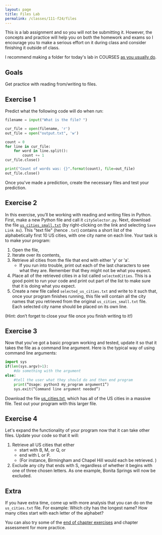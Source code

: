 ```yaml
---
layout: page
title: Files Lab 
permalink: /classes/111-f24/files
---
```


This is a lab assignment and so you will not be submitting it.
However, the concepts and practice will help you on both the homework and exams so I encourage you to make a serious effort on it during class and consider finishing it outside of class.

I recommend making a folder for today's lab in COURSES [as you usually do](getting-started).

## Goals
Get practice with reading from/writing to files.

## Exercise 1
Predict what the following code will do when run:
```python
filename = input("What is the file? ")

cur_file = open(filename, 'r')
out_file = open("output.txt", 'w')

count = 0
for line in cur_file:
    for word in line.split():
        count += 1
cur_file.close()

print("Count of words was: {}".format(count), file=out_file)
out_file.close()
```

Once you've made a prediction, create the necessary files and test your prediction.

## Exercise 2
In this exercise, you’ll be working with reading and writing files in Python. 
First, make a new Python file and call it `citySelector.py`. Next, download the file [`us_cities_small.txt`](/classes/111-w24/us_cities_small.txt) (by right-clicking on the link and selecting `Save Link As`).
This "text file" (hence `.txt`) contains a short list of the alphabetically first 10 US cities, with one city name on each line.
Your task is to make your program:
1. Open the file,
2. Iterate over its contents, 
3. Retrieve all cities from the file that end with either 'y' or 'a'. 
    * If you run into trouble, print out each of the last characters to see what they are. Remember that they might not be what you expect.
4. Place all of the retrieved cities in a list called `selectedCities`. This is a good point to run your code and print out part of the list to make sure that it is doing what you expect.
6. Create a new file called `selected_us_cities.txt` and write to it such that, once your program finishes running, this file will contain all the city names that you retrieved from the original `us_cities_small.txt` file. Each selected city name should be placed on its own line.

(Hint: don’t forget to close your file once you finish writing to it!)

## Exercise 3
Now that you've got a basic program working and tested, update it so that it takes the file as a command line argument. Here is the typical way of using command line arguments:

```python
import sys
if(len(sys.argv)>1):
	#do something with the argument
else:
	#tell the user what they should do and then end program
    print(“Usage: python3 my_program argument1”)
    sys.exit(“Command line argument needed”)
```

Download the file [us_cities.txt](/classes/111-w22/us_cities.txt), which has all of the US cities in a massive file. Test out your program with this larger file.

## Exercise 4
Let's expand the functionality of your program now that it can take other files. Update your code so that it will:

1. Retrieve all US cities that either 
    * start with B, M, or Q, or 
    * end with L or P. 
    * (For instance, Birmingham and Chapel Hill would each be retrieved. )
2. Exclude any city that ends with S, regardless of whether it begins with one of three chosen letters. As one example, Bonita Springs will now be excluded.

## Extra
If you have extra time, come up with more analysis that you can do on the `us_cities.txt` file.
For example: Which city has the longest name? How many cities start with each letter of the alphabet?

You can also try some of the [end of chapter exercises](https://moodle.carleton.edu/mod/lti/view.php?id=968122) and chapter assessment for more practice.